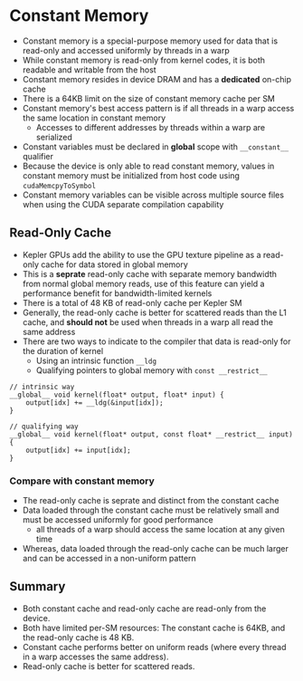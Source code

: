 # Constant Memory

* Constant memory is a special-purpose memory used for data that is read-only and accessed uniformly by threads in a warp
* While constant memory is read-only from kernel codes, it is both readable and writable from the host
* Constant memory resides in device DRAM and has a **dedicated** on-chip cache
* There is a 64KB limit on the size of constant memory cache per SM
* Constant memory's best access pattern is if all threads in a warp access the same location in constant memory
    - Accesses to different addresses by threads within a warp are serialized
* Constant variables must be declared in **global** scope with `__constant__` qualifier
* Because the device is only able to read constant memory, values in constant memory must be initialized from host code using `cudaMemcpyToSymbol`
* Constant memory variables can be visible across multiple source files when using the CUDA separate compilation capability

## Read-Only Cache
* Kepler GPUs add the ability to use the GPU texture pipeline as a read-only cache for data stored in global memory
* This is a **seprate** read-only cache with separate memory bandwidth from normal global memory reads, use of this feature can yield a performance benefit for bandwidth-limited kernels
* There is a total of 48 KB of read-only cache per Kepler SM
* Generally, the read-only cache is better for scattered reads than the L1 cache, and **should not** be used when threads in a warp all read the same address
* There are two ways to indicate to the compiler that data is read-only for the duration of kernel
     - Using an intrinsic function `__ldg`
     - Qualifying pointers to global memory with `const __restrict__`

```cuda
// intrinsic way
__global__ void kernel(float* output, float* input) {
    output[idx] += __ldg(&input[idx]);
}

// qualifying way
__global__ void kernel(float* output, const float* __restrict__ input) {
    output[idx] += input[idx];
}
```

### Compare with constant memory
* The read-only cache is seprate and distinct from the constant cache
* Data loaded through the constant cache must be relatively small and must be accessed uniformly for good performance
    - all threads of a warp should access the same location at any given time
* Whereas, data loaded through the read-only cache can be much larger and can be accessed in a non-uniform pattern

## Summary
* Both constant cache and read-only cache are read-only from the device.
* Both have limited per-SM resources: The constant cache is 64KB, and the read-only cache is 48 KB.
* Constant cache performs better on uniform reads (where every thread in a warp accesses the same address).
* Read-only cache is better for scattered reads.
